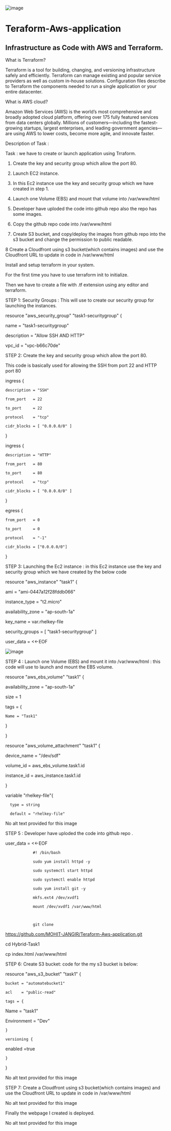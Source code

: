![image](https://images.app.goo.gl/ECnAQVEUv4Fg2Q6m9)

# Teraform-Aws-application
## Infrastructure as Code with AWS and Terraform.
What is Terraform?

Terraform is a tool for building, changing, and versioning infrastructure safely and efficiently. Terraform can manage existing and popular service providers as well as custom in-house solutions. Configuration files describe to Terraform the components needed to run a single application or your entire datacenter.

What is AWS cloud?

Amazon Web Services (AWS) is the world’s most comprehensive and broadly adopted cloud platform, offering over 175 fully featured services from data centers globally. Millions of customers—including the fastest-growing startups, largest enterprises, and leading government agencies—are using AWS to lower costs, become more agile, and innovate faster.

Description of Task :

Task : we have to create or launch application using Trraform.

1. Create the key and security group which allow the port 80.

2. Launch EC2 instance.

3. In this Ec2 instance use the key and security group which we have created in step 1.

4. Launch one Volume (EBS) and mount that volume into /var/www/html

5. Developer have uploded the code into github repo also the repo has some images.

6. Copy the github repo code into /var/www/html

7. Create S3 bucket, and copy/deploy the images from github repo into the s3 bucket and change the permission to public readable.

8 Create a Cloudfront using s3 bucket(which contains images) and use the Cloudfront URL to update in code in /var/www/html

Install and setup terraform in your system.

For the first time you have to use terraform init to initialize.

Then we have to create a file with .tf extension using any editor and terraform.

STEP 1: Security Groups : This will use to create our security group for launching the instances.

resource "aws_security_group" "task1-securitygroup" {

  name        = "task1-securitygroup"

  description = "Allow SSH AND HTTP"

  vpc_id      = "vpc-b66c70de"

STEP 2: Create the key and security group which allow the port 80.

This code is basically used for allowing the SSH from port 22 and HTTP port 80

  ingress {

    description = "SSH"

    from_port   = 22

    to_port     = 22

    protocol    = "tcp"

    cidr_blocks = [ "0.0.0.0/0" ]

  }

  ingress {

    description = "HTTP"

    from_port   = 80

    to_port     = 80

    protocol    = "tcp"

    cidr_blocks = [ "0.0.0.0/0" ]

  }

  egress {

    from_port   = 0

    to_port     = 0

    protocol    = "-1"

    cidr_blocks = ["0.0.0.0/0"]

  }

STEP 3: Launching the Ec2 instance : in this Ec2 instance use the key and security group which we have created by the below code

resource "aws_instance" "task1" {

  ami           = "ami-0447a12f28fddb066"

  instance_type = "t2.micro"

  availability_zone = "ap-south-1a"

  key_name      = var.rhelkey-file

  security_groups = [ "task1-securitygroup" ]

  user_data = <<-EOF

![image](https://user-images.githubusercontent.com/61896468/88801707-b09d0900-d1c7-11ea-8283-7c1f236a3672.png) 

STEP 4 :  Launch one Volume (EBS) and mount it into /var/www/html : this code will use to launch and mount the EBS volume.

resource "aws_ebs_volume" "task1" {

  availability_zone = "ap-south-1a"

  size              = 1

  tags = {

    Name = "Task1"

  }

}

resource "aws_volume_attachment" "task1" {

 device_name = "/dev/sdf"

 volume_id = aws_ebs_volume.task1.id

 instance_id = aws_instance.task1.id

}

variable "rhelkey-file"{

      type = string

      default = "rhelkey-file"

No alt text provided for this image

STEP 5 : Developer have uploded the code into github repo .

 user_data = <<-EOF

                #! /bin/bash

                sudo yum install httpd -y

                sudo systemctl start httpd

                sudo systemctl enable httpd

                sudo yum install git -y

                mkfs.ext4 /dev/xvdf1

                mount /dev/xvdf1 /var/www/html

                

                git clone 

https://github.com/MOHIT-JANGIR/Teraform-Aws-application.git

cd Hybrid-Task1

cp index.html /var/www/html

             

 STEP 6: Create S3 bucket: code for the my s3 bucket is below:

resource "aws_s3_bucket" "task1" {

    bucket = "automatebucket1"

    acl    = "public-read"

    tags = {

Name    = "task1"

Environment = "Dev"

    }

    versioning {

enabled =true

    }

}

No alt text provided for this image

STEP 7:  Create a Cloudfront using s3 bucket(which contains images) and use the Cloudfront URL to update in code in /var/www/html

No alt text provided for this image

Finally the webpage I created is deployed.

No alt text provided for this image

